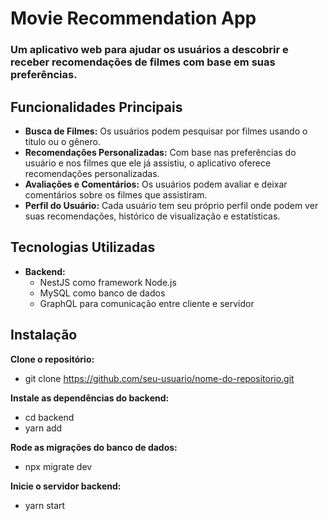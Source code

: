 # Movie Recommendation App

### Um aplicativo web para ajudar os usuários a descobrir e receber recomendações de filmes com base em suas preferências.


## Funcionalidades Principais

- **Busca de Filmes:** Os usuários podem pesquisar por filmes usando o título ou o gênero.
- **Recomendações Personalizadas:** Com base nas preferências do usuário e nos filmes que ele já assistiu, o aplicativo oferece recomendações personalizadas.
- **Avaliações e Comentários:** Os usuários podem avaliar e deixar comentários sobre os filmes que assistiram.
- **Perfil do Usuário:** Cada usuário tem seu próprio perfil onde podem ver suas recomendações, histórico de visualização e estatísticas.


## Tecnologias Utilizadas


- **Backend:**
  - NestJS como framework Node.js
  - MySQL como banco de dados
  - GraphQL para comunicação entre cliente e servidor


## Instalação

**Clone o repositório:**

- git clone https://github.com/seu-usuario/nome-do-repositorio.git

**Instale as dependências do backend:**
 - cd backend
 - yarn add 

**Rode as migrações do banco de dados:**
  - npx migrate dev

**Inicie o servidor backend:**
   - yarn start